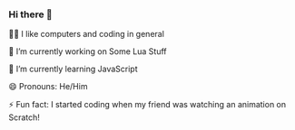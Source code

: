### Hi there 👋

👨‍💻 I like computers and coding in general

🔭 I’m currently working on Some Lua Stuff

🌱 I’m currently learning JavaScript

😄 Pronouns: He/Him

⚡ Fun fact: I started coding when my friend was watching an animation on Scratch!

